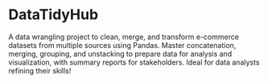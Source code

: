 # DataTidyHub
A data wrangling project to clean, merge, and transform e-commerce datasets from multiple sources using Pandas. Master concatenation, merging, grouping, and unstacking to prepare data for analysis and visualization, with summary reports for stakeholders. Ideal for data analysts refining their skills!
